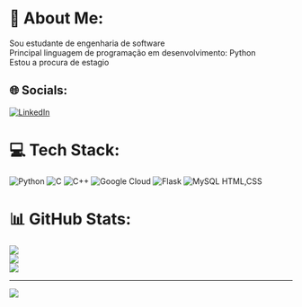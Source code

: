 # 💫 About Me:
Sou estudante de engenharia de software<br>Principal linguagem de programação em desenvolvimento: Python<br>Estou a procura de estagio 


## 🌐 Socials:
[![LinkedIn](https://img.shields.io/badge/LinkedIn-%230077B5.svg?logo=linkedin&logoColor=white)](https://linkedin.com/in/https://www.linkedin.com/in/mateus-rocha-pimentel-a7a88629b?utm_source=share&utm_campaign=share_via&utm_content=profile&utm_medium=android_app) 

# 💻 Tech Stack:
![Python](https://img.shields.io/badge/python-3670A0?style=for-the-badge&logo=python&logoColor=ffdd54) ![C](https://img.shields.io/badge/c-%2300599C.svg?style=for-the-badge&logo=c&logoColor=white) ![C++](https://img.shields.io/badge/c++-%2300599C.svg?style=for-the-badge&logo=c%2B%2B&logoColor=white) ![Google Cloud](https://img.shields.io/badge/GoogleCloud-%234285F4.svg?style=for-the-badge&logo=google-cloud&logoColor=white) ![Flask](https://img.shields.io/badge/flask-%23000.svg?style=for-the-badge&logo=flask&logoColor=white) ![MySQL](https://img.shields.io/badge/mysql-4479A1.svg?style=for-the-badge&logo=mysql&logoColor=white) HTML,CSS
# 📊 GitHub Stats:
![](https://github-readme-stats.vercel.app/api?username=MateusRoch&theme=dark&hide_border=false&include_all_commits=false&count_private=false)<br/>
![](https://github-readme-streak-stats.herokuapp.com/?user=MateusRoch&theme=dark&hide_border=false)<br/>
![](https://github-readme-stats.vercel.app/api/top-langs/?username=MateusRoch&theme=dark&hide_border=false&include_all_commits=false&count_private=false&layout=compact)

---
[![](https://visitcount.itsvg.in/api?id=MateusRoch&icon=0&color=0)](https://visitcount.itsvg.in)

<!-- Proudly created with GPRM ( https://gprm.itsvg.in ) -->
